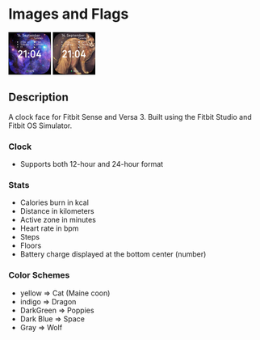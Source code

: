 #  Images and Flags

<img src="SPACE.png" alt="Flag_and_Image-screenshot_SPACE" style="zoom:25%;" />

<img src="CAT .PNG" alt="Flag_and_Image-screenshot_CAT" style="zoom:25%;" />



## Description

A clock face for Fitbit Sense and Versa 3. Built using the Fitbit Studio and Fitbit OS Simulator.

### Clock

- Supports both 12-hour and 24-hour format

### Stats

- Calories burn in kcal
- Distance in kilometers
- Active zone in minutes
- Heart rate in bpm
- Steps
- Floors
- Battery charge displayed at the bottom center (number)

### Color Schemes

- yellow => Cat (Maine coon)
- indigo => Dragon
- DarkGreen => Poppies
- Dark Blue => Space
- Gray => Wolf

